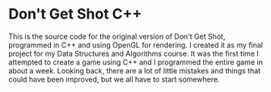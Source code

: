 # Don't Get Shot C++

This is the source code for the original version of Don't Get Shot, programmed in C++ and using OpenGL for rendering. I created it as my final project for my Data Structures and Algorithms course. It was the first time I attempted to create a game using C++ and I programmed the entire game in about a week. Looking back, there are a lot of little mistakes and things that could have been improved, but we all have to start somewhere.
